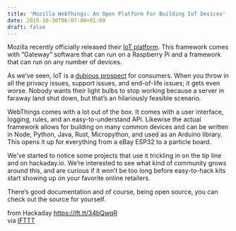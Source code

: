 ```yaml
---
title: 'Mozilla WebThings: An Open Platform For Building IoT Devices'
date: 2019-10-30T06:07:00+01:00
draft: false
---
```


Mozilla recently officially released their [IoT platform](https://iot.mozilla.org/). This framework comes with “Gateway” software that can run on a Raspberry Pi and a framework that can run on any number of devices.

As we’ve seen, IoT is a [dubious prospect](https://hackaday.com/2016/02/08/the-internet-of-broken-things-or-why-am-i-so-cold/) for consumers. When you throw in all the privacy issues, support issues, and end-of-life issues; it gets even worse. Nobody wants their light bulbs to stop working because a server in faraway land shut down, but that’s an hilariously feasible scenario.

WebThings comes with a lot out of the box. It comes with a user interface, logging, rules, and an easy-to-understand API. Likewise the actual framework allows for building on many common devices and can be written in Node, Python, Java, Rust, Micropython, and used as an Arduino library. This opens it up for everything from a eBay ESP32 to a particle board.

We’ve started to notice some projects that use it trickling in on the tip line and on hackaday.io. We’re interested to see what kind of community grows around this, and are curious if it won’t be too long before easy-to-hack kits start showing up on your favorite online retailers.

There’s good documentation and of course, being open source, you can check out the source for yourself.

  
  
from Hackaday https://ift.tt/34bQwqR  
via [IFTTT](https://ifttt.com/?ref=da&site=blogger)